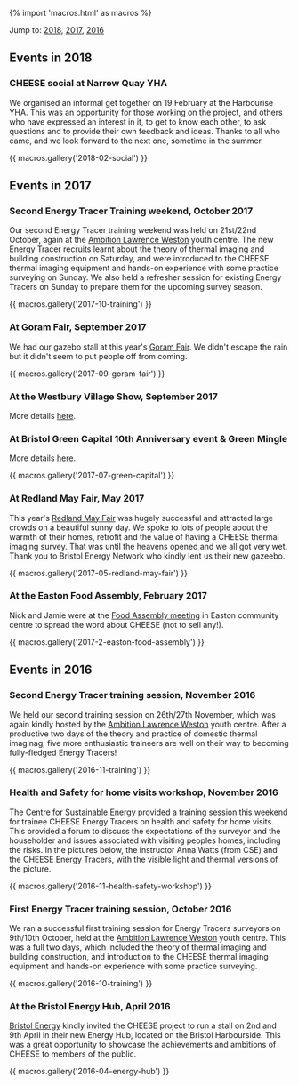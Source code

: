 
{% import 'macros.html' as macros %}

Jump to:
[2018](#2018),
[2017](#2017),
[2016](#2016)

<a name="2018"></a>
## Events in 2018

<a name="2018-social"></a>
### CHEESE social at Narrow Quay YHA

We organised an informal get together on 19 February at the Harbourise YHA.
This was an opportunity for those working on the project, and others who have
expressed an interest in it, to get to know each other, to ask questions and to
provide their own feedback and ideas. Thanks to all who came, and we look
forward to the next one, sometime in the summer.

{{ macros.gallery('2018-02-social') }}

<a name="2017"></a>
## Events in 2017

### Second Energy Tracer Training weekend, October 2017

Our second Energy Tracer training weekend was held on 21st/22nd October, again
at the [Ambition Lawrence Weston](http://www.ambitionlw.org/) youth centre. The
new Energy Tracer recruits learnt about the theory of thermal imaging and
building construction on Saturday, and were introduced to the CHEESE thermal
imaging equipment and hands-on experience with some practice surveying on
Sunday. We also held a refresher session for existing Energy Tracers on Sunday
to prepare them for the upcoming survey season.

{{ macros.gallery('2017-10-training') }}

### At Goram Fair, September 2017

We had our gazebo stall at this year's [Goram
Fair](https://www.bristolmuseums.org.uk/blaise-castle-house-museum/whats-on/goram-fair/).
We didn't escape the rain but it didn't seem to put people off from coming.

{{ macros.gallery('2017-09-goram-fair') }}

### At the Westbury Village Show, September 2017

More details [here](http://www.wotvs.co.uk).

### At Bristol Green Capital 10th Anniversary event & Green Mingle

More details
[here](http://bristolgreencapital.org/ten-year-anniversary-bristolsfuture/).

{{ macros.gallery('2017-07-green-capital') }}

### At Redland May Fair, May 2017

This year's [Redland May Fair](http://www.rcas.org.uk/redland-fair) was hugely
successful and attracted large crowds on a beautiful sunny day. We spoke to
lots of people about the warmth of their homes, retrofit and the value of
having a CHEESE thermal imaging survey. That was until the heavens opened and
we all got very wet. Thank you to Bristol Energy Network who kindly lent us
their new gazeebo.

{{ macros.gallery('2017-05-redland-may-fair') }}

### At the Easton Food Assembly, February 2017

Nick and Jamie were at the [Food Assembly
meeting](https://thefoodassembly.com/en/assemblies/7501) in Easton community
centre to spread the word about CHEESE (not to sell any!).

{{ macros.gallery('2017-2-easton-food-assembly') }}

<a name="2016"></a>
## Events in 2016

### Second Energy Tracer training session, November 2016

We held our second training session on 26th/27th November, which was again
kindly hosted by the [Ambition Lawrence Weston](http://www.ambitionlw.org/)
youth centre. After a productive two days of the theory and practice of
domestic thermal imaginag, five more enthusiastic traineers are well on their
way to becoming fully-fledged Energy Tracers!

{{ macros.gallery('2016-11-training') }}

### Health and Safety for home visits workshop, November 2016

The [Centre for Sustainable Energy](https://www.cse.org.uk/) provided a
training session this weekend for trainee CHEESE Energy Tracers on health and
safety for home visits. This provided a forum to discuss the expectations of
the surveyor and the householder and issues associated with visiting peoples
homes, including the risks. In the pictures below, the instructor Anna Watts
(from CSE) and the CHEESE Energy Tracers, with the visible light and thermal
versions of the picture.

{{ macros.gallery('2016-11-health-safety-workshop') }}

### First Energy Tracer training session, October 2016

We ran a successful first training session for Energy Tracers surveyors on
9th/10th October, held at the [Ambition Lawrence
Weston](http://www.ambitionlw.org/) youth centre. This was a full two days,
which included the theory of thermal imaging and building construction, and
introduction to the CHEESE thermal imaging equipment and hands-on experience
with some practice surveying.

{{ macros.gallery('2016-10-training') }}

### At the Bristol Energy Hub, April 2016

[Bristol Energy](www.bristol-energy.co.uk) kindly invited the CHEESE project to
run a stall on 2nd and 9th April in their new Energy Hub, located on the
Bristol Harbourside. This was a great opportunity to showcase the achievements
and ambitions of CHEESE to members of the public.

{{ macros.gallery('2016-04-energy-hub') }}
